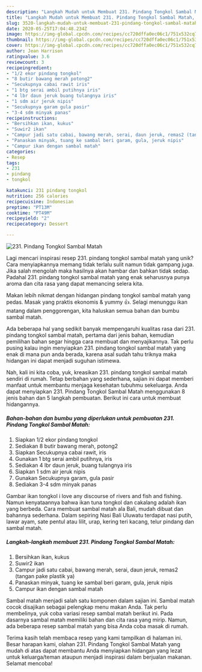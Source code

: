 ```yaml
---
description: "Langkah Mudah untuk Membuat 231. Pindang Tongkol Sambal Matah, Bikin Ngiler"
title: "Langkah Mudah untuk Membuat 231. Pindang Tongkol Sambal Matah, Bikin Ngiler"
slug: 3520-langkah-mudah-untuk-membuat-231-pindang-tongkol-sambal-matah-bikin-ngiler
date: 2020-05-25T17:04:48.234Z
image: https://img-global.cpcdn.com/recipes/cc720dffa0ec06c1/751x532cq70/231-pindang-tongkol-sambal-matah-foto-resep-utama.jpg
thumbnail: https://img-global.cpcdn.com/recipes/cc720dffa0ec06c1/751x532cq70/231-pindang-tongkol-sambal-matah-foto-resep-utama.jpg
cover: https://img-global.cpcdn.com/recipes/cc720dffa0ec06c1/751x532cq70/231-pindang-tongkol-sambal-matah-foto-resep-utama.jpg
author: Jean Harrison
ratingvalue: 3.6
reviewcount: 3
recipeingredient:
- "1/2 ekor pindang tongkol"
- "8 butir bawang merah potong2"
- "Secukupnya cabai rawit iris"
- "1 btg serai ambil putihnya iris"
- "4 lbr daun jeruk buang tulangnya iris"
- "1 sdm air jeruk nipis"
- "Secukupnya garam gula pasir"
- "3-4 sdm minyak panas"
recipeinstructions:
- "Bersihkan ikan, kukus"
- "Suwir2 ikan"
- "Campur jadi satu cabai, bawang merah, serai, daun jeruk, remas2 (tangan pake plastik ya)"
- "Panaskan minyak, tuang ke sambal beri garam, gula, jeruk nipis"
- "Campur ikan dengan sambal matah"
categories:
- Resep
tags:
- 231
- pindang
- tongkol

katakunci: 231 pindang tongkol 
nutrition: 256 calories
recipecuisine: Indonesian
preptime: "PT13M"
cooktime: "PT49M"
recipeyield: "2"
recipecategory: Dessert

---
```



![231. Pindang Tongkol Sambal Matah](https://img-global.cpcdn.com/recipes/cc720dffa0ec06c1/751x532cq70/231-pindang-tongkol-sambal-matah-foto-resep-utama.jpg)

Lagi mencari inspirasi resep 231. pindang tongkol sambal matah yang unik? Cara menyiapkannya memang tidak terlalu sulit namun tidak gampang juga. Jika salah mengolah maka hasilnya akan hambar dan bahkan tidak sedap. Padahal 231. pindang tongkol sambal matah yang enak seharusnya punya aroma dan cita rasa yang dapat memancing selera kita.

Makan lebih nikmat dengan hidangan pindang tongkol sambal matah yang pedas. Masak yang praktis ekonomis &amp; yummy 👍. Selagi menunggu ikan matang dalam penggorengan, kita haluskan semua bahan dan bumbu sambal matah.

Ada beberapa hal yang sedikit banyak mempengaruhi kualitas rasa dari 231. pindang tongkol sambal matah, pertama dari jenis bahan, kemudian pemilihan bahan segar hingga cara membuat dan menyajikannya. Tak perlu pusing kalau ingin menyiapkan 231. pindang tongkol sambal matah yang enak di mana pun anda berada, karena asal sudah tahu triknya maka hidangan ini dapat menjadi suguhan istimewa.


Nah, kali ini kita coba, yuk, kreasikan 231. pindang tongkol sambal matah sendiri di rumah. Tetap berbahan yang sederhana, sajian ini dapat memberi manfaat untuk membantu menjaga kesehatan tubuhmu sekeluarga. Anda dapat menyiapkan 231. Pindang Tongkol Sambal Matah menggunakan 8 jenis bahan dan 5 langkah pembuatan. Berikut ini cara untuk membuat hidangannya.

<!--inarticleads1-->

##### Bahan-bahan dan bumbu yang diperlukan untuk pembuatan 231. Pindang Tongkol Sambal Matah:

1. Siapkan 1/2 ekor pindang tongkol
1. Sediakan 8 butir bawang merah, potong2
1. Siapkan Secukupnya cabai rawit, iris
1. Gunakan 1 btg serai ambil putihnya, iris
1. Sediakan 4 lbr daun jeruk, buang tulangnya iris
1. Siapkan 1 sdm air jeruk nipis
1. Gunakan Secukupnya garam, gula pasir
1. Sediakan 3-4 sdm minyak panas


Gambar ikan tongkol i love any discourse of rivers and fish and fishing. Namun kenyataannya bahwa ikan tuna tongkol dan cakalang adalah ikan yang berbeda. Cara membuat sambal matah ala Bali, mudah dibuat dan bahannya sederhana. Dalam sepiring Nasi Bali Uluwatu terdapat nasi putih, lawar ayam, sate pentul atau lilit, urap, kering teri kacang, telur pindang dan sambal matah. 

<!--inarticleads2-->

##### Langkah-langkah membuat 231. Pindang Tongkol Sambal Matah:

1. Bersihkan ikan, kukus
1. Suwir2 ikan
1. Campur jadi satu cabai, bawang merah, serai, daun jeruk, remas2 (tangan pake plastik ya)
1. Panaskan minyak, tuang ke sambal beri garam, gula, jeruk nipis
1. Campur ikan dengan sambal matah


Sambal matah menjadi salah satu komponen dalam sajian ini. Sambal matah cocok disajikan sebagai pelengkap menu makan Anda. Tak perlu membelinya, yuk coba variasi resep sambal matah berikut ini. Pada dasarnya sambal matah memiliki bahan dan cita rasa yang mirip. Namun, ada beberapa resep sambal matah yang bisa Anda coba masak di rumah. 

Terima kasih telah membaca resep yang kami tampilkan di halaman ini. Besar harapan kami, olahan 231. Pindang Tongkol Sambal Matah yang mudah di atas dapat membantu Anda menyiapkan hidangan yang lezat untuk keluarga/teman ataupun menjadi inspirasi dalam berjualan makanan. Selamat mencoba!

